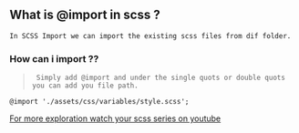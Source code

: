 

##  What is @import in scss ?

    In SCSS Import we can import the existing scss files from dif folder.

###  How can i import ??

>      Simply add @import and under the single quots or double quots you can add you file path.

<code>@import './assets/css/variables/style.scss';</code>

      
[For more exploration watch your scss series on youtube](https://www.youtube.com/@programmingashram/)
